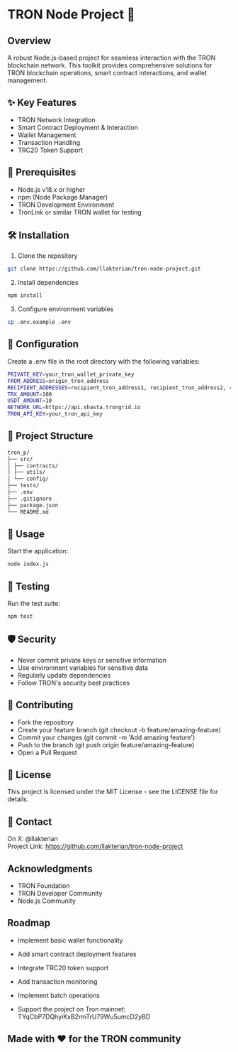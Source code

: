 # TRON Node Project 🌟

## Overview

A robust Node.js-based project for seamless interaction with the TRON blockchain network. This toolkit provides comprehensive solutions for TRON blockchain operations, smart contract interactions, and wallet management.

## ✨ Key Features

- TRON Network Integration
- Smart Contract Deployment & Interaction
- Wallet Management
- Transaction Handling
- TRC20 Token Support

## 🚀 Prerequisites

- Node.js v18.x or higher
- npm (Node Package Manager)
- TRON Development Environment
- TronLink or similar TRON wallet for testing

## 🛠 Installation

1. Clone the repository

```bash
git clone https://github.com/llakterian/tron-node-project.git
```

2. Install dependencies

```bash
npm install
```

3. Configure environment variables

```bash
cp .env.example .env
```

## 🔧 Configuration

Create a .env file in the root directory with the following variables:

```bash
PRIVATE_KEY=your_tron_wallet_private_key
FROM_ADDRESS=origin_tron_address
RECIPIENT_ADDRESSES=recipient_tron_address1, recipient_tron_address2, recipient_tron_address3, 
TRX_AMOUNT=100
USDT_AMOUNT=10
NETWORK_URL=https://api.shasta.trongrid.io
TRON_API_KEY=your_tron_api_key
```

## 🚀 Project Structure

```bash
tron_p/
├── src/
│ ├── contracts/
│ ├── utils/
│ └── config/
├── tests/
├── .env
├── .gitignore
├── package.json
└── README.md
```

## 📝 Usage

Start the application:

```bash
node index.js
```

## 🧪 Testing

Run the test suite:

```bash
npm test
```

## 🛡 Security

- Never commit private keys or sensitive information
- Use environment variables for sensitive data
- Regularly update dependencies
- Follow TRON's security best practices

## 🤝 Contributing

- Fork the repository
- Create your feature branch (git checkout -b feature/amazing-feature)
- Commit your changes (git commit -m 'Add amazing feature')
- Push to the branch (git push origin feature/amazing-feature)
- Open a Pull Request

## 📜 License

This project is licensed under the MIT License - see the LICENSE file for details.

## 📧 Contact

On X: @llakterian<br>
Project Link: https://github.com/llakterian/tron-node-project

## Acknowledgments

- TRON Foundation
- TRON Developer Community
- Node.js Community

## Roadmap

- Implement basic wallet functionality
- Add smart contract deployment features
- Integrate TRC20 token support
- Add transaction monitoring
- Implement batch operations

- Support the project on Tron mainnet: TYqCbP7DQhyiKxB2rmTrU79Wu5umcD2yBD

## Made with ❤️ for the TRON community
